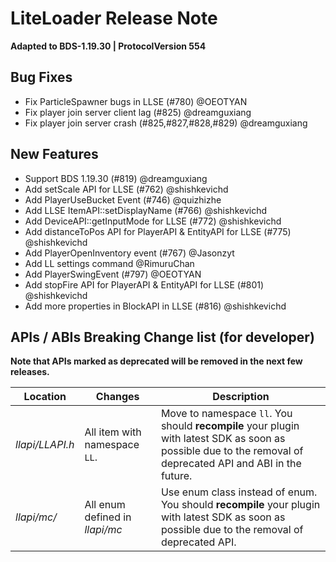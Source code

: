 <!-- Version: 2.7.0 -->

# LiteLoader Release Note

**Adapted to BDS-1.19.30 | ProtocolVersion 554**

## Bug Fixes

- Fix ParticleSpawner bugs in LLSE (#780) @OEOTYAN
- Fix player join server client lag (#825) @dreamguxiang
- Fix player join server crash (#825,#827,#828,#829) @dreamguxiang

## New Features

- Support BDS 1.19.30 (#819) @dreamguxiang
- Add setScale API for LLSE (#762) @shishkevichd
- Add PlayerUseBucket Event (#746) @quizhizhe
- Add LLSE ItemAPI::setDisplayName (#766) @shishkevichd
- Add DeviceAPI::getInputMode for LLSE (#772) @shishkevichd
- Add distanceToPos API for PlayerAPI & EntityAPI for LLSE (#775) @shishkevichd
- Add PlayerOpenInventory event (#767) @Jasonzyt
- Add LL settings command @RimuruChan
- Add PlayerSwingEvent (#797) @OEOTYAN
- Add stopFire API for PlayerAPI & EntityAPI for LLSE (#801) @shishkevichd
- Add more properties in BlockAPI in LLSE (#816) @shishkevichd

## APIs / ABIs Breaking Change list (for developer)

**Note that APIs marked as deprecated will be removed in the next few releases.**

| Location        | Changes                        | Description                                                                                                                                                  |
|-----------------|--------------------------------|--------------------------------------------------------------------------------------------------------------------------------------------------------------|
| *llapi/LLAPI.h* | All item with namespace `LL`.  | Move to namespace `ll`. You should **recompile** your plugin with latest SDK as soon as possible due to the removal of deprecated API and ABI in the future. |
| *llapi/mc/*     | All enum defined in *llapi/mc* | Use enum class instead of enum. You should **recompile** your plugin with latest SDK as soon as possible due to the removal of deprecated API.               |
